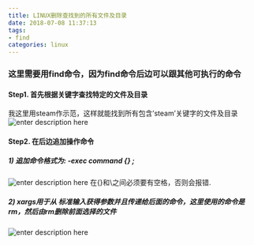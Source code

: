 ```yaml
---
title: LINUX删除查找到的所有文件及目录
date: 2018-07-08 11:37:13
tags:
- find
categories: linux
---
```


### 这里需要用find命令，因为find命令后边可以跟其他可执行的命令

<!-- more -->

#### Step1. 首先根据关键字查找特定的文件及目录

我这里用steam作示范，这样就能找到所有包含’steam’关键字的文件及目录
![enter description here](https://image.zero22.top/images/2018-07-08/Screenshot-from-2018-07-08-12-14-03.png)

#### Step2. 在后边追加操作命令

##### 1)  追加命令格式为: -exec command {} \;

![enter description here](https://image.zero22.top/images/2018-07-08/Screenshot-from-2018-07-08-12-20-19.png)
在{}和\之间必须要有空格，否则会报错.

##### 2)  xargs用于从 标准输入获得参数并且传递给后面的命令，这里使用的命令是 rm，然后由rm删除前面选择的文件

![enter description here](https://image.zero22.top/images/2018-07-08/Screenshot-from-2018-07-08-12-23-09.png)


